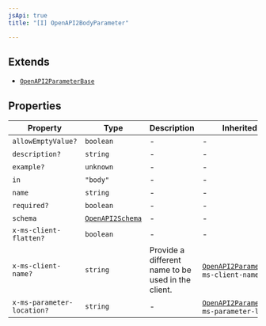 ```yaml
---
jsApi: true
title: "[I] OpenAPI2BodyParameter"

---
```

## Extends

- [`OpenAPI2ParameterBase`](OpenAPI2ParameterBase.md)

## Properties

| Property | Type | Description | Inherited from |
| ------ | ------ | ------ | ------ |
| `allowEmptyValue?` | `boolean` | - | - |
| `description?` | `string` | - | - |
| `example?` | `unknown` | - | - |
| `in` | `"body"` | - | - |
| `name` | `string` | - | - |
| `required?` | `boolean` | - | - |
| `schema` | [`OpenAPI2Schema`](../type-aliases/OpenAPI2Schema.md) | - | - |
| `x-ms-client-flatten?` | `boolean` | - | - |
| `x-ms-client-name?` | `string` | Provide a different name to be used in the client. | [`OpenAPI2ParameterBase`](OpenAPI2ParameterBase.md).`x-ms-client-name` |
| `x-ms-parameter-location?` | `string` | - | [`OpenAPI2ParameterBase`](OpenAPI2ParameterBase.md).`x-ms-parameter-location` |
